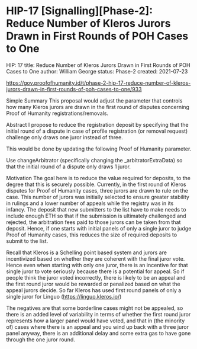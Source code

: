 # HIP-17 [Signalling][Phase-2]: Reduce Number of Kleros Jurors Drawn in First Rounds of POH Cases to One
HIP: 17
title: Reduce Number of Kleros Jurors Drawn in First Rounds of POH Cases to One
author: William George
status: Phase-2
created: 2021-07-23

https://gov.proofofhumanity.id/t/phase-2-hip-17-reduce-number-of-kleros-jurors-drawn-in-first-rounds-of-poh-cases-to-one/933

Simple Summary
This proposal would adjust the parameter that controls how many Kleros jurors are drawn in the first round of disputes concerning Proof of Humanity registrations/removals.

Abstract
I propose to reduce the registration deposit by specifying that the initial round of a dispute in case of profile registration (or removal request) challenge only draws one juror instead of three.

This would be done by updating the following Proof of Humanity parameter.

Use changeArbitrator (specifically changing the _arbitratorExtraData) so that the initial round of a dispute only draws 1 juror.

Motivation
The goal here is to reduce the value required for deposits, to the degree that this is securely possible. Currently, in the first round of Kleros disputes for Proof of Humanity cases, three jurors are drawn to rule on the case. This number of jurors was initially selected to ensure greater stability in rulings and a lower number of appeals while the registry was in its infancy. The deposit that new submitters to the list have to make needs to include enough ETH so that if the submission is ultimately challenged and rejected, the arbitration fees paid to those jurors can be taken from that deposit. Hence, if one starts with initial panels of only a single juror to judge Proof of Humanity cases, this reduces the size of required deposits to submit to the list.

Recall that Kleros is a Schelling point based system and jurors are incentivized based on whether they are coherent with the final juror vote. Hence even when starting with only one juror, there is an incentive for that single juror to vote seriously because there is a potential for appeal. So if people think the juror voted incorrectly, there is likely to be an appeal and the first round juror would be rewarded or penalized based on what the appeal jurors decide. So far Kleros has used first round panels of only a single juror for Linguo (https://linguo.kleros.io/)

The negatives are that some borderline cases might not be appealed, so there is an added level of variability in terms of whether the first round juror represents how a larger panel would have voted, and that in (the minority of) cases where there is an appeal and you wind up back with a three juror panel anyway, there is an additional delay and some extra gas to have gone through the one juror round.
